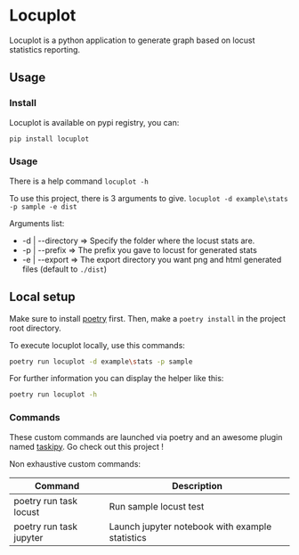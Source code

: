 # Locuplot

Locuplot is a python application to generate graph based on locust statistics reporting.

## Usage

### Install
Locuplot is available on pypi registry, you can:
```bash
pip install locuplot
```

### Usage

There is a help command `locuplot -h`

To use this project, there is 3 arguments to give.
`locuplot -d example\stats -p sample -e dist`

Arguments list:
- -d | --directory => Specify the folder where the locust stats are.
- -p | --prefix    => The prefix you gave to locust for generated stats
- -e | --export    => The export directory you want png and html generated files (default to `./dist`)

## Local setup

Make sure to install [poetry](https://python-poetry.org/) first. Then, make a `poetry install` in the project
root directory. 

To execute locuplot locally, use this commands:
```bash
poetry run locuplot -d example\stats -p sample
```

For further information you can display the helper like this:

```bash
poetry run locuplot -h
```

### Commands

These custom commands are launched via poetry and an awesome plugin named
[taskipy](https://github.com/illBeRoy/taskipy). Go check out this project !

Non exhaustive custom commands:

| Command                 | Description                                     |
|-------------------------|-------------------------------------------------|
| poetry run task locust  | Run sample locust test                          |
| poetry run task jupyter | Launch jupyter notebook with example statistics |

